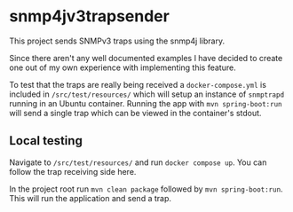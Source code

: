 # snmp4jv3trapsender

This project sends SNMPv3 traps using the snmp4j library.

Since there aren't any well documented examples I have decided to create one out of my own experience with implementing this feature.

To test that the traps are really being received a `docker-compose.yml` is included in `/src/test/resources/` which will setup an instance of `snmptrapd` running in an Ubuntu container. Running the app with `mvn spring-boot:run` will send a single trap which can be viewed in the container's stdout.

## Local testing

Navigate to `/src/test/resources/` and run `docker compose up`. You can follow the trap receiving side here.

In the project root run `mvn clean package` followed by `mvn spring-boot:run`. This will run the application and send a trap.